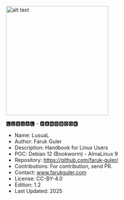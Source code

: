 <img src="https://farukguler.com/assets/img/handbook.jpg" alt="alt text" width="280" height="300">

🅻🆄🆂🆄🅰🅻 - 🅷🅰🅽🅳🅱🅾🅾🅺
- Name: LusuaL
- Author: Faruk Guler
- Description: Handbook for Linux Users
- POC: Debian 12 (Bookworm) - AlmaLinux 9
- Repository: https://github.com/faruk-guler/
- Contributions: For contribution, send PR.
- Contact: www.farukguler.com
- License: CC-BY-4.0
- Edition: 1.2
- Last Updated: 2025
